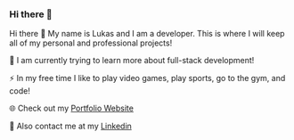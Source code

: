 ### Hi there 👋
Hi there
👋 My name is Lukas and I am a developer. This is where I will keep all of my personal and professional projects!

🔭 I am currently trying to learn more about full-stack development!

⚡ In my free time I like to play video games, play sports, go to the gym, and code!

🌐 Check out my [Portfolio Website](https://lukasll.com/main.html)

🔎 Also contact me at my [Linkedin](https://www.linkedin.com/in/lukas-leins-802474208)
